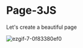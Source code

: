 # Page-3JS
Let's create a beautiful page

![ezgif-7-0f83380ef0](https://github.com/AnnaAntonovna/Page-3JS/assets/109595826/8740e8ae-91bc-44c1-987e-f9433739b13f)



